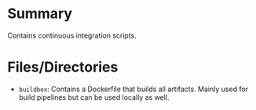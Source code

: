 # Summary
Contains continuous integration scripts.

# Files/Directories
  * `buildbox`: Contains a Dockerfile that builds all artifacts. Mainly used for build pipelines but can be used locally as well.